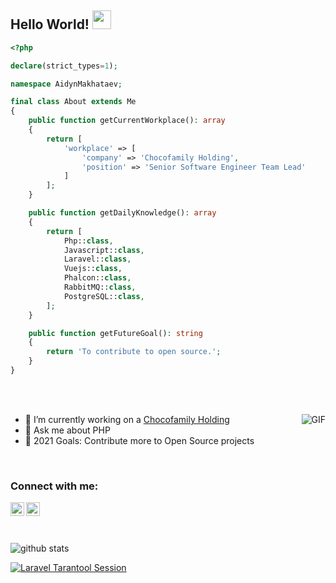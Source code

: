 ## Hello World! <img src="https://raw.githubusercontent.com/iampavangandhi/iampavangandhi/master/gifs/Hi.gif" width="30px"></h2>

```php
<?php

declare(strict_types=1);

namespace AidynMakhataev;

final class About extends Me
{
    public function getCurrentWorkplace(): array
    {
        return [
            'workplace' => [
                'company' => 'Chocofamily Holding',
                'position' => 'Senior Software Engineer Team Lead'         
            ]
        ];
    }

    public function getDailyKnowledge(): array
    {
        return [
            Php::class,
            Javascript::class,
            Laravel::class,
            Vuejs::class,
            Phalcon::class,
            RabbitMQ::class,
            PostgreSQL::class,
        ];
    }

    public function getFutureGoal(): string
    {
        return 'To contribute to open source.';
    }
}
```

<br/> <br/>

<img align="right" alt="GIF" src="https://media.giphy.com/media/13HgwGsXF0aiGY/giphy.gif" />

- 🔭 I’m currently working on a [Chocofamily Holding](https://chocofamily.kz/)
- 💬 Ask me about PHP
- 🥅 2021 Goals: Contribute more to Open Source projects

<br />

### Connect with me:

[<img align="left" alt="AidynMakhataev | LinkedIn" width="22px" src="https://cdn.jsdelivr.net/npm/simple-icons@v3/icons/linkedin.svg" />][linkedin]
[<img align="left" alt="AidynMakhataev | LinkedIn" width="22px" src="https://cdn.jsdelivr.net/npm/simple-icons@v3/icons/telegram.svg" />][telegram]

<br/> <br/>
<br/> 


![github stats](https://github-readme-stats.vercel.app/api?username=AidynMakhataev&show_icons=true)

[![Laravel Tarantool Session](https://github-readme-stats.vercel.app/api/pin/?username=AidynMakhataev&repo=laravel-tarantool-session)](https://github.com/AidynMakhataev/laravel-tarantool-session)


[linkedin]: https://www.linkedin.com/in/aidyn-makhataev/
[telegram]: https://t.me/AidynMakhataev
